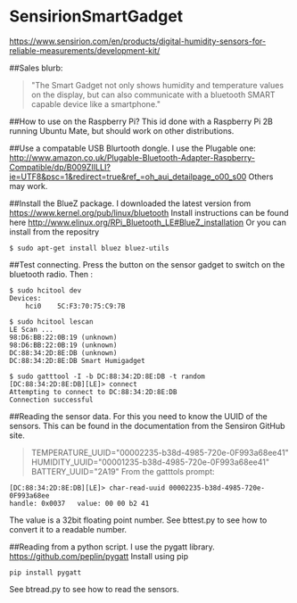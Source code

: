 # SensirionSmartGadget
https://www.sensirion.com/en/products/digital-humidity-sensors-for-reliable-measurements/development-kit/

##Sales blurb:
> "The Smart Gadget not only shows humidity and temperature values on the display, but can also communicate with a bluetooth SMART capable device like a smartphone."

##How to use on the Raspberry Pi? 
This id done with a Raspberry Pi 2B running Ubuntu Mate, but should work on other distributions.

##Use a compatable USB Blurtooth dongle. 
I use the Plugable one:
http://www.amazon.co.uk/Plugable-Bluetooth-Adapter-Raspberry-Compatible/dp/B009ZIILLI?ie=UTF8&psc=1&redirect=true&ref_=oh_aui_detailpage_o00_s00
Others may work.

##Install the BlueZ package. 
I downloaded the latest version from
https://www.kernel.org/pub/linux/bluetooth
Install instructions can be found here
http://www.elinux.org/RPi_Bluetooth_LE#BlueZ_installation
Or you can install from the repositry
```
$ sudo apt-get install bluez bluez-utils
```

##Test connecting. 
Press the button on the sensor gadget to switch on the bluetooth radio. Then :
```
$ sudo hcitool dev
Devices:
	hci0	5C:F3:70:75:C9:7B
```
```
$ sudo hcitool lescan
LE Scan ...
98:D6:BB:22:0B:19 (unknown)
98:D6:BB:22:0B:19 (unknown)
DC:88:34:2D:8E:DB (unknown)
DC:88:34:2D:8E:DB Smart Humigadget
```
```
$ sudo gatttool -I -b DC:88:34:2D:8E:DB -t random
[DC:88:34:2D:8E:DB][LE]> connect
Attempting to connect to DC:88:34:2D:8E:DB
Connection successful
```

##Reading the sensor data.
For this you need to know the UUID of the sensors. This can be found in the documentation from the Sensiron GitHub site.
> TEMPERATURE_UUID="00002235-b38d-4985-720e-0F993a68ee41"
> HUMIDITY_UUID="00001235-b38d-4985-720e-0F993a68ee41"
> BATTERY_UUID="2A19"
From the gatttols prompt:
```
[DC:88:34:2D:8E:DB][LE]> char-read-uuid 00002235-b38d-4985-720e-0F993a68ee
handle: 0x0037   value: 00 00 b2 41
```
The value is a 32bit floating point number. See bttest.py to see how to convert it to a readable number.

##Reading from a python script. 
I use the pygatt library.
https://github.com/peplin/pygatt
Install using pip
```
pip install pygatt
```
See btread.py to see how to read the sensors.

